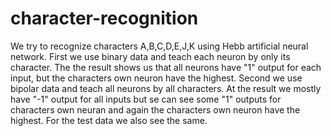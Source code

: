 # character-recognition
We try to recognize characters A,B,C,D,E,J,K using Hebb artificial neural network.
First we use binary data and teach each neuron by only its character. The the result shows us that all neurons have "1" output for each input, but the characters own neuron have the highest.
Second we use bipolar data and teach all neurons by all characters. At the result we mostly have "-1" output for all inputs but se can see some "1" outputs for characters own neuran and again the characters own neuron have the highest.
For the test data we also see the same.
